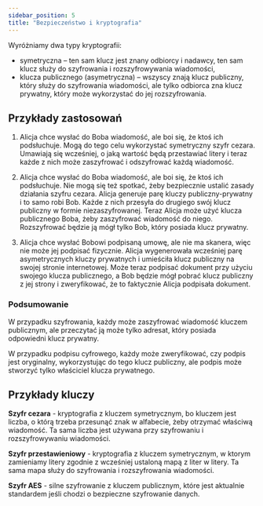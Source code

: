 ```yaml
---
sidebar_position: 5
title: "Bezpieczeństwo i kryptografia"
---
```


Wyróżniamy dwa typy kryptografii:

- symetryczna – ten sam klucz jest znany odbiorcy i nadawcy, ten sam klucz służy
  do szyfrowania i rozszyfrowywania wiadomości,
- klucza publicznego (asymetryczna) – wszyscy znają klucz publiczny, który służy
  do szyfrowania wiadomości, ale tylko odbiorca zna klucz prywatny, który może
  wykorzystać do jej rozszyfrowania.

## Przykłady zastosowań

1. Alicja chce wysłać do Boba wiadomość, ale boi się, że ktoś ich podsłuchuje.
   Mogą do tego celu wykorzystać symetryczny szyfr cezara. Umawiają się wcześniej,
   o jaką wartość będą przestawiać litery i teraz każde z nich może zaszyfrować
   i odszyfrować każdą wiadomość.

2. Alicja chce wysłać do Boba wiadomość, ale boi się, że ktoś ich podsłuchuje. Nie
   mogą się też spotkać, żeby bezpiecznie ustalić zasady działania szyfru cezara.
   Alicja generuje parę kluczy publiczny-prywatny i to samo robi Bob. Każde z
   nich przesyła do drugiego swój klucz publiczny w formie niezaszyfrowanej.
   Teraz Alicja może użyć klucza publicznego Boba, żeby zaszyfrować wiadomość do
   niego. Rozszyfrować będzie ją mógł tylko Bob, który posiada klucz prywatny.

3. Alicja chce wysłać Bobowi podpisaną umowę, ale nie ma skanera, więc nie może
   jej podpisać fizycznie. Alicja wygenerowała wcześniej parę asymetrycznych
   kluczy prywatnych i umieściła klucz publiczny na swojej stronie internetowej.
   Może teraz podpisać dokument przy użyciu swojego klucza publicznego, a
   Bob będzie mógł pobrać klucz publiczny z jej strony i zweryfikować, że to
   faktycznie Alicja podpisała dokument.

### Podsumowanie

W przypadku szyfrowania, każdy może zaszyfrować wiadomość kluczem publicznym, ale
przeczytać ją może tylko adresat, który posiada odpowiedni klucz prywatny.

W przypadku podpisu cyfrowego, każdy może zweryfikować, czy podpis jest oryginalny,
wykorzystując do tego klucz publiczny, ale podpis może stworzyć tylko właściciel
klucza prywatnego.

## Przykłady kluczy

**Szyfr cezara** - kryptografia z kluczem symetrycznym, bo kluczem jest liczba,
o którą trzeba przesunąć znak w alfabecie, żeby otrzymać właściwą wiadomość. Ta
sama liczba jest używana przy szyfrowaniu i rozszyfrowywaniu wiadomości.

**Szyfr przestawieniowy** - kryptografia z kluczem symetrycznym, w ktorym
zamieniamy litery zgodnie z wcześniej ustaloną mapą z liter w litery. Ta sama
mapa służy do szyfrowania i rozszyfrowania wiadomości.

**Szyfr AES** - silne szyfrowanie z kluczem publicznym, które jest aktualnie
standardem jeśli chodzi o bezpieczne szyfrowanie danych.
